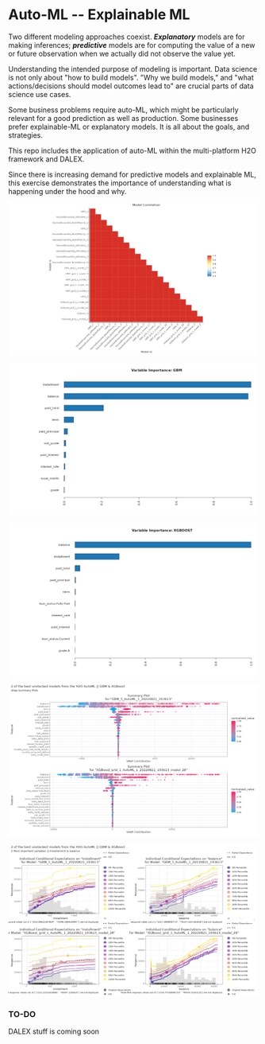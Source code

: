 # Auto-ML -- Explainable ML

Two different modeling approaches coexist. ***Explanatory*** models are for making inferences; ***predictive*** models are for computing the value of a new or future observation when we actually did not observe the value yet.

Understanding the intended purpose of modeling is important. Data science is not only about "how to build models". "Why we build models," and "what actions/decisions should model outcomes lead to" are  crucial parts of data science use cases.

Some business problems require auto-ML, which might be particularly relevant for a good prediction as well as production. Some businesses prefer explainable-ML or explanatory models. It is all about the goals, and strategies.

This repo includes the application of auto-ML within the multi-platform H2O framework and DALEX.

Since there is increasing demand for predictive models and explainable ML, this exercise demonstrates the importance of understanding what is happening under the hood and why.


![](plots/r_ModelCorr.png)

![](plots/r_varimp_gbm.png)

![](plots/r_varimp_xgb.png)

![](plots/r_shap_gbm_xgb.png)

![](plots/r_ice_gbm_xgb_ins_bal.png)



### TO-DO
DALEX stuff is coming soon

